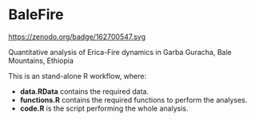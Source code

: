 # BaleFire

https://zenodo.org/badge/162700547.svg

Quantitative analysis of Erica-Fire dynamics in Garba Guracha, Bale Mountains, Ethiopia

This is an stand-alone R workflow, where:


+  **data.RData** contains the required data.
+  **functions.R** contains the required functions to perform the analyses.
+  **code.R** is the script performing the whole analysis.
